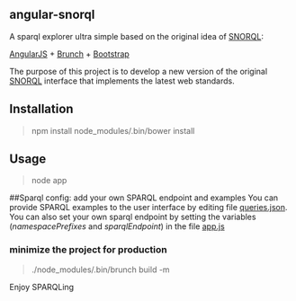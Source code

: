 ## angular-snorql
A sparql explorer ultra simple based on the original idea of [SNORQL](https://github.com/kurtjx/SNORQL):

[AngularJS](http://angularjs.org) + [Brunch](http://brunch.io) + [Bootstrap](http://twitter.github.com/bootstrap/)

The purpose of this project is to develop a new version of the original [SNORQL](https://github.com/kurtjx/SNORQL) interface that implements the latest web standards.

## Installation
  >npm install
  >node_modules/.bin/bower install

## Usage
  >node app

##Sparql config: add your own SPARQL endpoint and examples
You can provide SPARQL examples to the user interface by editing file [queries.json](app/assets/queries.json). 
You can also set your own sparql endpoint by setting the variables (*namespacePrefixes* and *sparqlEndpoint*) in the file  [app.js](app/js/app.js) 

 
### minimize the project for production
  >./node_modules/.bin/brunch build -m

Enjoy SPARQLing
